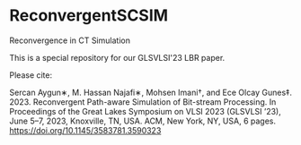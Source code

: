 # ReconvergentSCSIM
Reconvergence in CT Simulation

This is a special repository for our GLSVLSI'23 LBR paper.

Please cite:

Sercan Aygun∗, M. Hassan Najafi∗, Mohsen Imani†, and Ece Olcay Gunes‡.
2023. Reconvergent Path-aware Simulation of Bit-stream Processing. In Proceedings of the Great Lakes Symposium on VLSI 2023 (GLSVLSI ’23), June 5–7, 2023, Knoxville, TN, USA. ACM, New York, NY, USA, 6 pages. https://doi.org/10.1145/3583781.3590323
